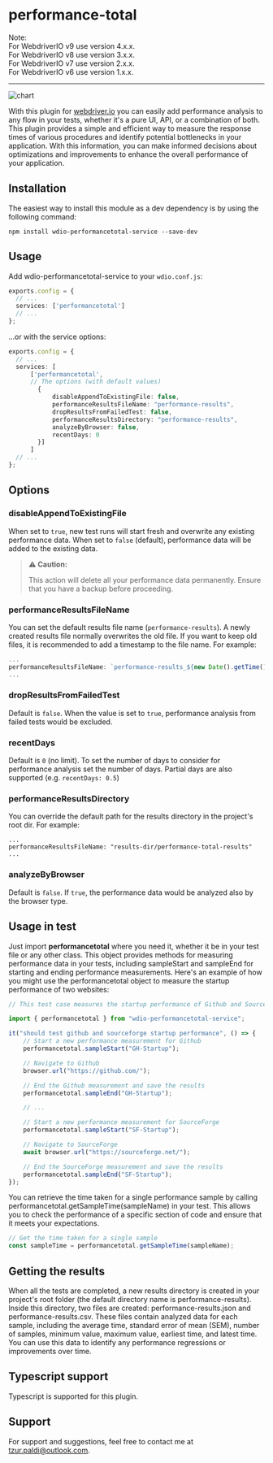 # performance-total
Note:<br/>
For WebdriverIO v9 use version 4.x.x.<br/>
For WebdriverIO v8 use version 3.x.x.<br/>
For WebdriverIO v7 use version 2.x.x.<br/>
For WebdriverIO v6 use version 1.x.x.

---

![chart](resources/chart.png)

With this plugin for [webdriver.io](https://webdriver.io/) you can easily add performance analysis to any flow in your tests, whether it's a pure UI, API, or a combination of both. This plugin provides a simple and efficient way to measure the response times of various procedures and identify potential bottlenecks in your application. With this information, you can make informed decisions about optimizations and improvements to enhance the overall performance of your application.

## Installation

The easiest way to install this module as a dev dependency is by using the following command:

```
npm install wdio-performancetotal-service --save-dev
```

## Usage

Add wdio-performancetotal-service to your `wdio.conf.js`:

```typescript
exports.config = {
  // ...
  services: ['performancetotal']
  // ...
};
```
...or with the service options:

```typescript
exports.config = {
  // ...
  services: [
      ['performancetotal',
      // The options (with default values)
        {
            disableAppendToExistingFile: false,
            performanceResultsFileName: "performance-results",
            dropResultsFromFailedTest: false,
            performanceResultsDirectory: "performance-results",
            analyzeByBrowser: false,
            recentDays: 0
        }]
      ]
  // ...
};
```

## Options

### disableAppendToExistingFile

When set to `true`, new test runs will start fresh and overwrite any existing performance data.
When set to `false` (default), performance data will be added to the existing data.

> **⚠️ Caution:**
>
> This action will delete all your performance data permanently. Ensure that you have a backup before proceeding.

### performanceResultsFileName

You can set the default results file name (`performance-results`).
A newly created results file normally overwrites the old file. If you want to keep old files, it is recommended to add a timestamp to the file name. For example:

```typescript
...
performanceResultsFileName: `performance-results_${new Date().getTime()}`
...
```

### dropResultsFromFailedTest

Default is `false`. When the value is set to `true`, performance analysis from failed tests would be excluded.

### recentDays

Default is `0` (no limit). To set the number of days to consider for performance analysis set the number of days. Partial days are also supported (e.g. `recentDays: 0.5`)

### performanceResultsDirectory

You can override the default path for the results directory in the project's root dir.
For example:

```
...
performanceResultsFileName: "results-dir/performance-total-results"
...
```

### analyzeByBrowser

Default is `false`. If `true`, the performance data would be analyzed also by the browser type.


## Usage in test

Just import __performancetotal__ where you need it, whether it be in your test file or any other class. This object provides methods for measuring performance data in your tests, including sampleStart and sampleEnd for starting and ending performance measurements.
Here's an example of how you might use the performancetotal object to measure the startup performance of two websites:

```typescript
// This test case measures the startup performance of Github and SourceForge using the performancetotal object.

import { performancetotal } from "wdio-performancetotal-service";

it("should test github and sourceforge startup performance", () => {
    // Start a new performance measurement for Github
    performancetotal.sampleStart("GH-Startup");

    // Navigate to Github
    browser.url("https://github.com/");

    // End the Github measurement and save the results
    performancetotal.sampleEnd("GH-Startup");

    // ...

    // Start a new performance measurement for SourceForge
    performancetotal.sampleStart("SF-Startup");

    // Navigate to SourceForge
    await browser.url("https://sourceforge.net/");

    // End the SourceForge measurement and save the results
    performancetotal.sampleEnd("SF-Startup");
});

```

You can retrieve the time taken for a single performance sample by calling performancetotal.getSampleTime(sampleName) in your test. This allows you to check the performance of a specific section of code and ensure that it meets your expectations.

```typescript
// Get the time taken for a single sample
const sampleTime = performancetotal.getSampleTime(sampleName);

```

## Getting the results

When all the tests are completed, a new results directory is created in your project's root folder (the default directory name is performance-results). Inside this directory, two files are created: performance-results.json and performance-results.csv. These files contain analyzed data for each sample, including the average time, standard error of mean (SEM), number of samples, minimum value, maximum value, earliest time, and latest time. You can use this data to identify any performance regressions or improvements over time.

## Typescript support

Typescript is supported for this plugin.

## Support

For support and suggestions, feel free to contact me at [tzur.paldi@outlook.com](mailto:tzur.paldi@outlook.com).